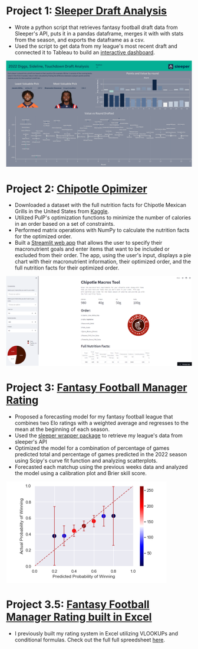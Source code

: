 #  Project 1: [Sleeper Draft Analysis](https://github.com/JohnBolger/sleeper_draft_analysis)
- Wrote a python script that retrieves fantasy football draft data from Sleeper's API, puts it in a pandas dataframe, merges it with with stats from the season, and exports the dataframe as a csv.
- Used the script to get data from my league's most recent draft and connected it to Tableau to build an [interactive dashboard](https://public.tableau.com/app/profile/john.bolger/viz/Diggs/PickAnalysis).

![](images/Draft_Analysis.png)

#  Project 2: [Chipotle Opimizer](https://github.com/JohnBolger/chipotlemacros)
- Downloaded a dataset with the full nutrition facts for Chipotle Mexican Grills in the United States from [Kaggle](https://www.kaggle.com/datasets/brandonqilin/chipotle-usa-menu-nutrition-dataset).
- Utilized PulP's optimization functions to minimize the number of calories in an order based on a set of constraints.
- Performed matrix operations with NumPy to calculate the nutrition facts for the optimized order.
- Built a [Streamlit web app]( https://chipotle.streamlit.app/) that allows the user to specify their macronutrient goals and enter items that want to be included or excluded from their order. The app, using the user's input, displays a pie chart with their macronutrient information, their optimized order, and the full nutrition facts for their optimized order.

![](images/Chip_app.PNG)

# Project 3: [Fantasy Football Manager Rating](https://github.com/JohnBolger/FFMR)
- Proposed a forecasting model for my fantasy football league that combines two Elo ratings with a weighted average and regresses to the mean at the beginning of each season.
- Used the [sleeper wrapper package](https://github.com/dtsong/sleeper-api-wrapper) to retrieve my league's data from sleeper's API
- Optimized the model for a combination of percentage of games predicted total and percentage of games predicted in the 2022 season using Scipy's curve fit function and analyzing scatterplots.
- Forecasted each matchup using the previous weeks data and analyzed the model using a calibration plot and Brier skill score.

![](images/Cal_plot.PNG)

# Project 3.5: [Fantasy Football Manager Rating built in Excel](https://github.com/JohnBolger/FantasyFootballELO)
- I previously built my rating system in Excel utilizing VLOOKUPs and conditional formulas. Check out the full full spreedsheet [here](https://docs.google.com/spreadsheets/d/1E_rgryqYJCXCeMMF1Hy3kmoZCZJNyvGrfDCidTjGOC4/edit#gid=1467900381).
